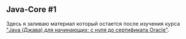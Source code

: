 ## Java-Core #1
Здесь я заливаю материал который остается после изучения курса ["Java (Джава) для начинающих: с нуля до сертификата Oracle"](https://coursehunter.net/course/java-dzhava-dlya-nachinayushchih-s-nulya-do-sertifikata-oracle).
